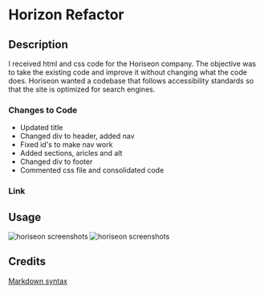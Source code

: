 # Horizon Refactor

## Description

I received html and css code for the Horiseon company.  The objective was to take the existing code and improve it without changing what the code does.  Horiseon wanted a codebase that follows accessibility standards so that the site is optimized for search engines.

### Changes to Code

- Updated title
- Changed div to header, added nav
- Fixed id's to make nav work
- Added sections, aricles and alt
- Changed div to footer
- Commented css file and consolidated code

### Link


## Usage

![horiseon screenshots](./images/Capture.png)
![horiseon screenshots](./images/Capture2.png)

## Credits

[Markdown syntax](https://www.youtube.com/watch?v=bpdvNwvEeSE)